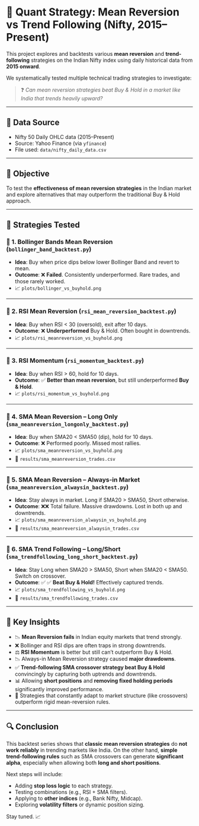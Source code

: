 # 📘 Quant Strategy: Mean Reversion vs Trend Following (Nifty, 2015–Present)

This project explores and backtests various **mean reversion** and **trend-following** strategies on the Indian Nifty index using daily historical data from **2015 onward**.

We systematically tested multiple technical trading strategies to investigate:

> ❓ *Can mean reversion strategies beat Buy & Hold in a market like India that trends heavily upward?*

---

## 🔧 Data Source

- Nifty 50 Daily OHLC data (2015–Present)
- Source: Yahoo Finance (via `yfinance`)
- File used: `data/nifty_daily_data.csv`

---

## 🎯 Objective
To test the **effectiveness of mean reversion strategies** in the Indian market and explore alternatives that may outperform the traditional Buy & Hold approach.

---

## 🧪 Strategies Tested

### 🔹 1. Bollinger Bands Mean Reversion (`bollinger_band_backtest.py`)
- **Idea**: Buy when price dips below lower Bollinger Band and revert to mean.
- **Outcome**: ❌ **Failed**. Consistently underperformed. Rare trades, and those rarely worked.
- 📈 `plots/bollinger_vs_buyhold.png`

---

### 🔹 2. RSI Mean Reversion (`rsi_mean_reversion_backtest.py`)
- **Idea**: Buy when RSI < 30 (oversold), exit after 10 days.
- **Outcome**: ❌ **Underperformed** Buy & Hold. Often bought in downtrends.
- 📈 `plots/rsi_meanreversion_vs_buyhold.png`

---

### 🔹 3. RSI Momentum (`rsi_momentum_backtest.py`)
- **Idea**: Buy when RSI > 60, hold for 10 days.
- **Outcome**: ✅ **Better than mean reversion**, but still underperformed **Buy & Hold**.
- 📈 `plots/rsi_momentum_vs_buyhold.png`

---

### 🔹 4. SMA Mean Reversion – Long Only (`sma_meanreversion_longonly_backtest.py`)
- **Idea**: Buy when SMA20 < SMA50 (dip), hold for 10 days.
- **Outcome**: ❌ Performed poorly. Missed most rallies.
- 📈 `plots/sma_meanreversion_vs_buyhold.png`
- 📁 `results/sma_meanreversion_trades.csv`

---

### 🔹 5. SMA Mean Reversion – Always-in Market (`sma_meanreversion_alwaysin_backtest.py`)
- **Idea**: Stay always in market. Long if SMA20 > SMA50, Short otherwise.
- **Outcome**: ❌❌ Total failure. Massive drawdowns. Lost in both up and downtrends.
- 📈 `plots/sma_meanreversion_alwaysin_vs_buyhold.png`
- 📁 `results/sma_meanreversion_alwaysin_trades.csv`

---

### 🔹 6. SMA Trend Following – Long/Short (`sma_trendfollowing_long_short_backtest.py`)
- **Idea**: Stay Long when SMA20 > SMA50, Short when SMA20 < SMA50. Switch on crossover.
- **Outcome**: ✅ ✅ **Beat Buy & Hold!** Effectively captured trends.
- 📈 `plots/sma_trendfollowing_vs_buyhold.png`
- 📁 `results/sma_trendfollowing_trades.csv`

---

## 📌 Key Insights

- 📉 **Mean Reversion fails** in Indian equity markets that trend strongly.
- ❌ Bollinger and RSI dips are often traps in strong downtrends.
- ⚖️ **RSI Momentum** is better but still can’t outperform Buy & Hold.
- 📉 Always-in Mean Reversion strategy caused **major drawdowns**.
- ✅ **Trend-following SMA crossover strategy beat Buy & Hold** convincingly by capturing both uptrends and downtrends.
- 📊 Allowing **short positions** and **removing fixed holding periods** significantly improved performance.
- 🔄 Strategies that constantly adapt to market structure (like crossovers) outperform rigid mean-reversion rules.

---

## 🔍 Conclusion
This backtest series shows that **classic mean reversion strategies** do **not work reliably** in trending markets like India. On the other hand, **simple trend-following rules** such as SMA crossovers can generate **significant alpha**, especially when allowing both **long and short positions**.

Next steps will include:
- Adding **stop loss logic** to each strategy.
- Testing combinations (e.g., RSI + SMA filters).
- Applying to **other indices** (e.g., Bank Nifty, Midcap).
- Exploring **volatility filters** or dynamic position sizing.

Stay tuned. 📈
